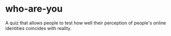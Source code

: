 # who-are-you
A quiz that allows people to test how well their perception of people's online identities coincides with reality.
